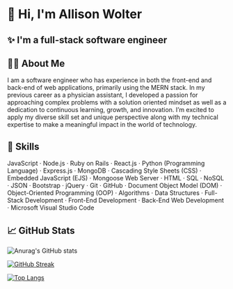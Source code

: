 # 👋 Hi, I'm Allison Wolter
## ✨  I'm a full-stack software engineer

## 👩🏻 About Me

I am a software engineer who has experience in both the front-end and back-end of web applications, primarily using the MERN stack. In my previous career as a physician assistant, I developed a passion for approaching complex problems with a solution oriented mindset as well as a dedication to continuous learning, growth, and innovation. I’m excited to apply my diverse skill set and unique perspective along with my technical expertise to make a meaningful impact in the world of technology.

## 🧠 Skills

JavaScript · Node.js · Ruby on Rails · React.js · Python (Programming Language) · Express.js · MongoDB · Cascading Style Sheets (CSS) · Embedded JavaScript (EJS) · Mongoose Web Server · HTML · SQL · NoSQL · JSON · Bootstrap · jQuery · Git · GitHub · Document Object Model (DOM) · Object-Oriented Programming (OOP) · Algorithms · Data Structures · Full-Stack Development · Front-End Development · Back-End Web Development · Microsoft Visual Studio Code

## 📈 GitHub Stats

![Anurag's GitHub stats](https://github-readme-stats.vercel.app/api?username=awolter27&theme=highcontrast&show_icons=true&count_private=true&hide=stars)  

[![GitHub Streak](https://streak-stats.demolab.com/?user=awolter27&theme=dark)](https://git.io/streak-stats)  

[![Top Langs](https://github-readme-stats.vercel.app/api/top-langs/?username=awolter27&layout=compact&theme=vision-friendly-highcontrast)](https://github.com/anuraghazra/github-readme-stats)  

